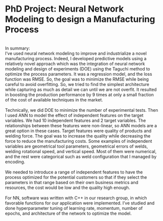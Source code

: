 # PhD Project: Neural Network Modeling to design a Manufacturing Process
<br>
In summary:<br>
I’ve used neural network modeling to improve and industrialize a novel manufacturing process. Indeed, I developed predictive models using a relatively novel approach which was the integration of neural network modeling and design of experiments (DOE) using the Taguchi method to optimize the process parameters. It was a regression model, and the loss function was RMSE. So, the goal was to minimize the RMSE while being careful to avoid overfitting. So, we tried to find the simplest architecture while capturing as much as detail we can until we are not overfit. It resulted in boosting the production performance by 9 times at only a small fraction of the cost of available techniques in the market.<br>
<br>
Technically, we did DOE to minimize the number of experimental tests. Then I used ANN to model the effect of independent features on the target variables. We had 10 independent features and 2 target variables. The relationships between these features were non-linear, so ANN models are a great option in these cases.
Target features were quality of products and welding force. The goal was to increase the quality while decreasing the force to reduce the manufacturing costs. Some examples of independent variables are geometrical tool parameters, geometrical errors of welds, welding rotational speed, and vertical speed. Most of them were numerical, and the rest were categorical such as weld configuration that I managed by encoding. <br>
<br>
We needed to introduce a range of independent features to have the process optimized for the potential customers so that if they select the parameters in that range based on their own business metrics and resources, the cost would be low and the quality high enough.<br>
<br>
For NN, software was written with C++ in our research group, in which favorable functions for our application were implemented. I’ve studied and done hyperparameter tuning of learning rate, momentum, number of epochs, and architecture of the network to optimize the model.
